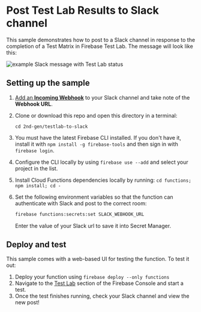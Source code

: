 # Post Test Lab Results to Slack channel

This sample demonstrates how to post to a Slack channel in response to the
completion of a Test Matrix in Firebase Test Lab. The message will look like
this:

![example Slack message with Test Lab status](https://i.imgur.com/9DTL19x.png)

## Setting up the sample

1.  [Add an **Incoming Webhook**](https://my.slack.com/services/new/incoming-webhook/) to your Slack channel and take note of the **Webhook URL**.
1.  Clone or download this repo and open this directory in a terminal:

    ```shell
    cd 2nd-gen/testlab-to-slack
    ```

1.  You must have the latest Firebase CLI installed. If you don't have it,
    install it with `npm install -g firebase-tools` and then sign in with
    `firebase login`.
1.  Configure the CLI locally by using `firebase use --add` and select your
    project in the list.
1.  Install Cloud Functions dependencies locally by running:
    `cd functions; npm install; cd -`
1.  Set the following environment variables so that the function can
    authenticate with Slack and post to the correct room:

    ```bash
    firebase functions:secrets:set SLACK_WEBHOOK_URL
    ```
    
    Enter the value of your Slack url to save it into Secret Manager.

## Deploy and test

This sample comes with a web-based UI for testing the function. To test it out:

1.  Deploy your function using `firebase deploy --only functions`
1.  Navigate to the
    [Test Lab](https://console.firebase.google.com/u/0/project/_/testlab/histories)
    section of the Firebase Console and start a test.
1.  Once the test finishes running, check your Slack channel and view the new
    post!
